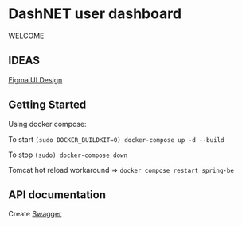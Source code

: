 # DashNET user dashboard

WELCOME

## IDEAS

[Figma UI Design](https://www.figma.com/file/5gYGYXs1BT93FdimScGZBo/DashNET?type=design&node-id=0%3A1&mode=design&t=Qkd4mO0Bza1LK9kD-1)

## Getting Started

Using docker compose:

To start `(sudo DOCKER_BUILDKIT=0) docker-compose up -d --build`

To stop `(sudo) docker-compose down`

Tomcat hot reload workaround => `docker compose restart spring-be`

## API documentation

Create [Swagger](https://swagger.io/)